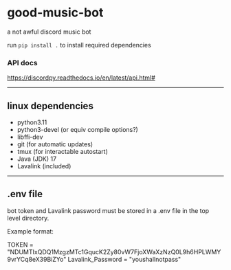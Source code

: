 # good-music-bot
a not awful discord music bot

run `pip install .` to install required dependencies

### API docs
https://discordpy.readthedocs.io/en/latest/api.html#



--------------------------------------------------------

## linux dependencies ##

* python3.11
* python3-devel (or equiv compile options?)
* libffi-dev
* git (for automatic updates)
* tmux (for interactable autostart)
* Java (JDK) 17
* Lavalink (included)


--------------------------------------------------------

## .env file ##

bot token and Lavalink password must be stored in a .env file in the top level directory.

Example format:

TOKEN = "NDUMTIxQDQ1MzgzMTc1GqucK2Zy80vW7FjoXWaXzNzQ0L9h6HPLWMY9vrYCq8eX39BiZYo"
Lavalink_Password = "youshallnotpass"

